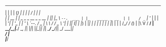  _           _                _       _   _       _____       _                
| |         | |              (_)     | | | |     /  ___|     | |               
| |     __ _| |__  _   _ _ __ _ _ __ | |_| |__   \ `--.  ___ | |_   _____ _ __ 
| |    / _` | '_ \| | | | '__| | '_ \| __| '_ \   `--. \/ _ \| \ \ / / _ \ '__|
| |___| (_| | |_) | |_| | |  | | | | | |_| | | | /\__/ / (_) | |\ V /  __/ |   
\_____/\__,_|_.__/ \__, |_|  |_|_| |_|\__|_| |_| \____/ \___/|_| \_/ \___|_|   
                    __/ |                                                      
                   |___/